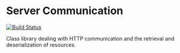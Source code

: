 # Server Communication

[![Build Status](https://travis-ci.org/messerli-informatik-ag/server-communication.svg?branch=master)](https://travis-ci.org/messerli-informatik-ag/server-communication)

Class library dealing with HTTP communication and the retrieval and deserialization of resources.
